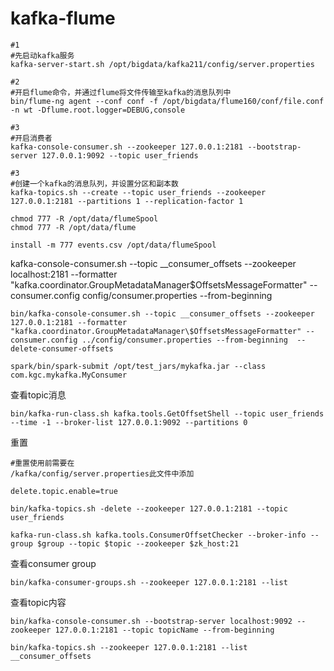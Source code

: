 # kafka-flume

```shell
#1
#先启动kafka服务
kafka-server-start.sh /opt/bigdata/kafka211/config/server.properties

```

```shell
#2
#开启flume命令，并通过flume将文件传输至kafka的消息队列中
bin/flume-ng agent --conf conf -f /opt/bigdata/flume160/conf/file.conf -n wt -Dflume.root.logger=DEBUG,console

```

```shell
#3
#开启消费者
kafka-console-consumer.sh --zookeeper 127.0.0.1:2181 --bootstrap-server 127.0.0.1:9092 --topic user_friends
```

```shell
#3
#创建一个kafka的消息队列，并设置分区和副本数
kafka-topics.sh --create --topic user_friends --zookeeper 127.0.0.1:2181 --partitions 1 --replication-factor 1

```

```shell
chmod 777 -R /opt/data/flumeSpool
chmod 777 -R /opt/data/flume
```

```shell
install -m 777 events.csv /opt/data/flumeSpool
```



kafka-console-consumer.sh --topic __consumer_offsets --zookeeper localhost:2181 --formatter "kafka.coordinator.GroupMetadataManager\$OffsetsMessageFormatter" --consumer.config config/consumer.properties --from-beginning


```shell
bin/kafka-console-consumer.sh --topic __consumer_offsets --zookeeper 127.0.0.1:2181 --formatter "kafka.coordinator.GroupMetadataManager\$OffsetsMessageFormatter" --consumer.config ../config/consumer.properties --from-beginning  --delete-consumer-offsets

```

```shell
spark/bin/spark-submit /opt/test_jars/mykafka.jar --class com.kgc.mykafka.MyConsumer
```

查看topic消息

```shell
bin/kafka-run-class.sh kafka.tools.GetOffsetShell --topic user_friends --time -1 --broker-list 127.0.0.1:9092 --partitions 0
```

重置

```shell
#重置使用前需要在
/kafka/config/server.properties此文件中添加

delete.topic.enable=true

```



```shell
bin/kafka-topics.sh -delete --zookeeper 127.0.0.1:2181 --topic user_friends

```

```shell
kafka-run-class.sh kafka.tools.ConsumerOffsetChecker --broker-info --group $group --topic $topic --zookeeper $zk_host:21
```

查看consumer group

```shell
bin/kafka-consumer-groups.sh --zookeeper 127.0.0.1:2181 --list
```

查看topic内容

```shell
bin/kafka-console-consumer.sh --bootstrap-server localhost:9092 --zookeeper 127.0.0.1:2181 --topic topicName --from-beginning

```

```shell
bin/kafka-topics.sh --zookeeper 127.0.0.1:2181 --list
__consumer_offsets
```

